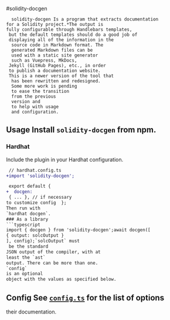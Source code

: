 #solidity-docgen      

      solidity-docgen Is a program that extracts documentation
    for a Solidity project.*The output is
    fully configurable through Handlebars templates, 
     but the default templates should do a good job of 
     displaying all of the information in the
      source code in Markdown format. The
      generated Markdown files can be 
      used with a static site generator 
      such as Vuepress, MkDocs, 
     Jekyll (GitHub Pages), etc., in order 
     to publish a documentation website.
     This is a newer version of the tool that
      has been rewritten and redesigned.
      Some more work is pending
      to ease the transition
      from the previous
      version and
      to help with usage
      and configuration.
## Usage Install `solidity-docgen` from npm.
### Hardhat 
Include the plugin in your  Hardhat configuration.
```diff
 // hardhat.config.ts
+import 'solidity-docgen';

 export default {
+  docgen:
 { ... }, // if necessary
to customize config  };
Then run with 
`hardhat docgen`. 
### As a library   
```typescript
import { docgen } from 'solidity-docgen';await docgen([
{ output: solcOutput }
], config);`solcOutput` must
 be the standard
JSON output of the compiler, with at 
least the `ast` 
output. There can be more than one.
`config`
is an optional
object with the values as specified below.
```
## Config  See [`config.ts`](./src/config.ts) for the list of options 
their documentation.
